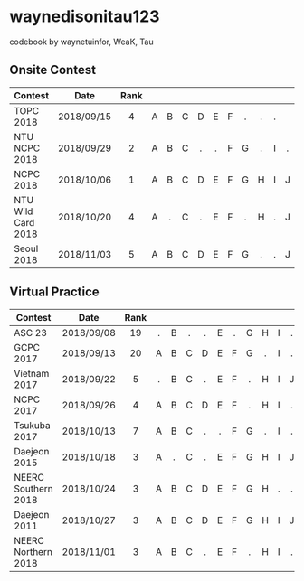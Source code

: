 waynedisonitau123
================

codebook by waynetuinfor, WeaK, Tau

## Onsite Contest
| Contest                   | Date          | Rank |   |   |   |   |   |   |   |   |   |   |   |   |   |   |   |
| --------------------------|:-------------:|:----:|:-:|:-:|:-:|:-:|:-:|:-:|:-:|:-:|:-:|:-:|:-:|:-:|:-:|:-:|:-:|
| TOPC 2018                 | 2018/09/15    |   4  | A | B | C | D | E | F | . | . | . |
| NTU NCPC 2018             | 2018/09/29    |   2  | A | B | C | . | . | F | G | . | I | . | 
| NCPC 2018                 | 2018/10/06    |   1  | A | B | C | D | E | F | G | H | I | J | . | . | M | . | O |
| NTU Wild Card 2018        | 2018/10/20    |   4  | A | . | C | . | E | F | . | H | . | J |
| Seoul 2018                | 2018/11/03    |   5  | A | B | C | D | E | F | G | . | . | J | K | L |


## Virtual Practice
| Contest                   | Date          | Rank |   |   |   |   |   |   |   |   |   |   |   |   |   |
| --------------------------|:-------------:|:----:|:-:|:-:|:-:|:-:|:-:|:-:|:-:|:-:|:-:|:-:|:-:|:-:|:-:|
| ASC 23                    | 2018/09/08    |  19  | . | B | . | . | E | . | G | H | I | . |
| GCPC 2017                 | 2018/09/13    |  20  | A | B | C | D | E | F | G | . | I | . | K |
| Vietnam 2017              | 2018/09/22    |   5  | . | B | C | . | E | F | . | H | I | J | . | . |
| NCPC 2017                 | 2018/09/26    |   4  | A | B | C | D | E | F | . | H | I | . | . | . |
| Tsukuba 2017              | 2018/10/13    |   7  | A | B | C | . | . | F | G | . | I | . | . |
| Daejeon 2015              | 2018/10/18    |   3  | A | . | C | . | E | F | G | H | I | J | K | L |
| NEERC Southern 2018       | 2018/10/24    |   3  | A | B | C | D | E | F | G | H | . | . | K | . | . |
| Daejeon 2011              | 2018/10/27    |   3  | A | B | C | D | E | F | G | H | I | J | . | L |
| NEERC Northern 2018       | 2018/11/01    |   3  | A | B | C | . | E | F | . | H | I | . | K | L |
